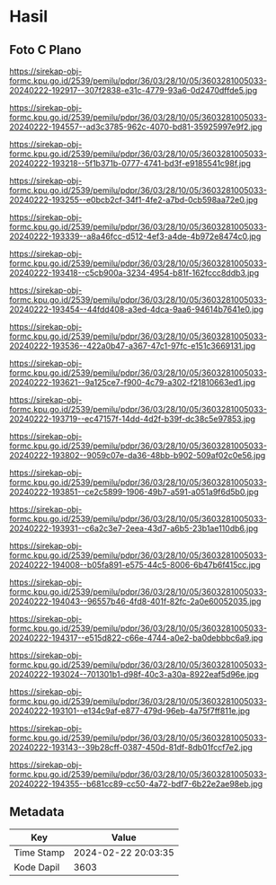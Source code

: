 # Hasil

## Foto C Plano

https://sirekap-obj-formc.kpu.go.id/2539/pemilu/pdpr/36/03/28/10/05/3603281005033-20240222-192917--307f2838-e31c-4779-93a6-0d2470dffde5.jpg

https://sirekap-obj-formc.kpu.go.id/2539/pemilu/pdpr/36/03/28/10/05/3603281005033-20240222-194557--ad3c3785-962c-4070-bd81-35925997e9f2.jpg

https://sirekap-obj-formc.kpu.go.id/2539/pemilu/pdpr/36/03/28/10/05/3603281005033-20240222-193218--5f1b371b-0777-4741-bd3f-e9185541c98f.jpg

https://sirekap-obj-formc.kpu.go.id/2539/pemilu/pdpr/36/03/28/10/05/3603281005033-20240222-193255--e0bcb2cf-34f1-4fe2-a7bd-0cb598aa72e0.jpg

https://sirekap-obj-formc.kpu.go.id/2539/pemilu/pdpr/36/03/28/10/05/3603281005033-20240222-193339--a8a46fcc-d512-4ef3-a4de-4b972e8474c0.jpg

https://sirekap-obj-formc.kpu.go.id/2539/pemilu/pdpr/36/03/28/10/05/3603281005033-20240222-193418--c5cb900a-3234-4954-b81f-162fccc8ddb3.jpg

https://sirekap-obj-formc.kpu.go.id/2539/pemilu/pdpr/36/03/28/10/05/3603281005033-20240222-193454--44fdd408-a3ed-4dca-9aa6-94614b7641e0.jpg

https://sirekap-obj-formc.kpu.go.id/2539/pemilu/pdpr/36/03/28/10/05/3603281005033-20240222-193536--422a0b47-a367-47c1-97fc-e151c3669131.jpg

https://sirekap-obj-formc.kpu.go.id/2539/pemilu/pdpr/36/03/28/10/05/3603281005033-20240222-193621--9a125ce7-f900-4c79-a302-f21810663ed1.jpg

https://sirekap-obj-formc.kpu.go.id/2539/pemilu/pdpr/36/03/28/10/05/3603281005033-20240222-193719--ec47157f-14dd-4d2f-b39f-dc38c5e97853.jpg

https://sirekap-obj-formc.kpu.go.id/2539/pemilu/pdpr/36/03/28/10/05/3603281005033-20240222-193802--9059c07e-da36-48bb-b902-509af02c0e56.jpg

https://sirekap-obj-formc.kpu.go.id/2539/pemilu/pdpr/36/03/28/10/05/3603281005033-20240222-193851--ce2c5899-1906-49b7-a591-a051a9f6d5b0.jpg

https://sirekap-obj-formc.kpu.go.id/2539/pemilu/pdpr/36/03/28/10/05/3603281005033-20240222-193931--c6a2c3e7-2eea-43d7-a6b5-23b1ae110db6.jpg

https://sirekap-obj-formc.kpu.go.id/2539/pemilu/pdpr/36/03/28/10/05/3603281005033-20240222-194008--b05fa891-e575-44c5-8006-6b47b6f415cc.jpg

https://sirekap-obj-formc.kpu.go.id/2539/pemilu/pdpr/36/03/28/10/05/3603281005033-20240222-194043--96557b46-4fd8-401f-82fc-2a0e60052035.jpg

https://sirekap-obj-formc.kpu.go.id/2539/pemilu/pdpr/36/03/28/10/05/3603281005033-20240222-194317--e515d822-c66e-4744-a0e2-ba0debbbc6a9.jpg

https://sirekap-obj-formc.kpu.go.id/2539/pemilu/pdpr/36/03/28/10/05/3603281005033-20240222-193024--701301b1-d98f-40c3-a30a-8922eaf5d96e.jpg

https://sirekap-obj-formc.kpu.go.id/2539/pemilu/pdpr/36/03/28/10/05/3603281005033-20240222-193101--e134c9af-e877-479d-96eb-4a75f7ff811e.jpg

https://sirekap-obj-formc.kpu.go.id/2539/pemilu/pdpr/36/03/28/10/05/3603281005033-20240222-193143--39b28cff-0387-450d-81df-8db01fccf7e2.jpg

https://sirekap-obj-formc.kpu.go.id/2539/pemilu/pdpr/36/03/28/10/05/3603281005033-20240222-194355--b681cc89-cc50-4a72-bdf7-6b22e2ae98eb.jpg


## Metadata

| Key        | Value               |
| ---------- | ------------------- |
| Time Stamp | 2024-02-22 20:03:35 |
| Kode Dapil | 3603                |



